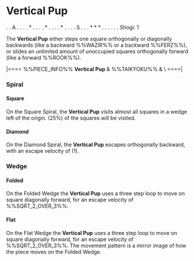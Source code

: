 # Vertical Pup

<div class = "movement">
. . A . .
. . * . .
. . * . .
. . * . .
. . S . .
. * * * .
. . . . .
Shogi: 1
</div>

The **Vertical Pup** either steps one square orthogonally or diagonally
backwards (like a backward %%WAZIR%% or a backward %%FERZ%%), or slides an
unlimited amount of unoccupied squares orthogonally forward (like
a forward %%ROOK%%).

|====
%%PIECE_INFO%%
  **Vertical Pup**
& %%TAIKYOKU%%
& \\
====|

### Spiral

#### Square

On the Square Spiral, the **Vertical Pup** visits almost all squares
in a wedge left of the origin. \(25\%\) of the squares will be visited.

#### Diamond

On the Diamond Spiral, the **Vertical Pup** escapes orthogonally 
backward, with an escape velocity of \(1\).

### Wedge

#### Folded

On the Folded Wedge the **Vertical Pup** uses a three step loop
to move on square diagonally forward, for an escape velocity of
%%SQRT_2_OVER_3%%.

#### Flat

On the Flat Wedge the **Vertical Pup** uses a three step loop
to move on square diagonally forward, for an escape velocity of
%%SQRT_2_OVER_3%%. The movement pattern is a mirror image of
how the piece moves on the Folded Wedge.
